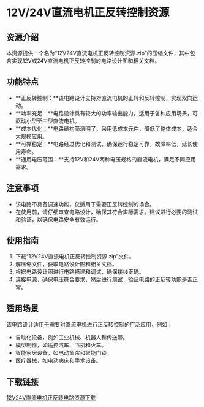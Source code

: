 # 12V/24V直流电机正反转控制资源

## 资源介绍

本资源提供一个名为“12V24V直流电机正反转控制资源.zip”的压缩文件，其中包含实现12V或24V直流电机正反转控制的电路设计图和相关文档。

## 功能特点

- **正反转控制：**该电路设计支持对直流电机的正转和反转控制，实现双向运动。
- **功率充足：**电路设计具有较大的功率输出能力，适用于各种应用场景，可驱动小型至中型直流电机。
- **成本优化：**电路结构简洁明了，采用低成本元件，降低了整体成本，适合大规模应用。
- **可靠稳定：**电路经过优化和测试，确保运行稳定可靠，故障率低，延长使用寿命。
- **通用电压范围：**支持12V和24V两种电压规格的直流电机，满足不同应用需求。

## 注意事项

- 该电路不具备调速功能，仅适用于需要正反转控制的场合。
- 在使用前，请仔细审查电路设计，确保其符合实际需求。建议进行必要的测试和验证，以确保电路安全有效运行。

## 使用指南

1. 下载“12V24V直流电机正反转控制资源.zip”文件。
2. 解压缩文件，获取电路设计图和相关文档。
3. 根据电路设计图进行电路搭建和调试，确保接线正确。
4. 连接电源，确保电压符合要求，然后进行测试，验证电路的正反转功能是否正常。

## 适用场景

该电路设计适用于需要对直流电机进行正反转控制的广泛应用，例如：

- 自动化设备，例如工业机械、机器人和传送带。
- 模型制作，如遥控汽车、飞机和火车。
- 智能家居设备，如电动窗帘和智能门锁。
- 医疗器械，如电动病床和手术设备。

## 下载链接

[12V24V直流电机正反转电路资源下载](https://pan.quark.cn/s/2408480dbae8)
